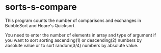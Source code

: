 # sorts-s-compare
This program counts the number of comparisons and exchanges in BubbleSort and Hoare's Quicksort.

You need to enter the number of elements in array and type of argument if you want to sort sorting ascending(1) or descending(2) numbers by absolute value or to sort random(3/4) numbers by absolute value.
